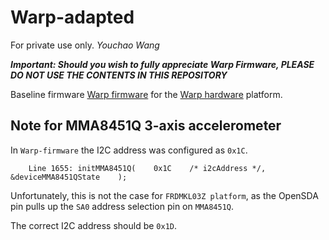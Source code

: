 # Warp-adapted
For private use only. *Youchao Wang*

***Important: Should you wish to fully appreciate Warp Firmware, PLEASE DO NOT USE THE CONTENTS IN THIS REPOSITORY***

Baseline firmware [Warp firmware](https://github.com/physical-computation/Warp-firmware) for the [Warp hardware](https://github.com/physical-computation/Warp-hardware) platform.


## Note for MMA8451Q 3-axis accelerometer
In `Warp-firmware` the I2C address was configured as `0x1C`.

        Line 1655: initMMA8451Q(	0x1C	/* i2cAddress */,	&deviceMMA8451QState	);	
        
Unfortunately, this is not the case for `FRDMKL03Z platform`, as the OpenSDA pin pulls up the `SA0` address selection pin on `MMA8451Q`. 

The correct I2C address should be `0x1D`.